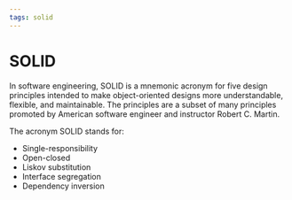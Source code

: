 ```yaml
---
tags: solid
---
```

# SOLID

In software engineering, SOLID is a mnemonic acronym for five design principles intended to make object-oriented designs more understandable, flexible, and maintainable. The principles are a subset of many principles promoted by American software engineer and instructor Robert C. Martin.

The acronym SOLID stands for:

- Single-responsibility
- Open-closed
- Liskov substitution
- Interface segregation
- Dependency inversion
